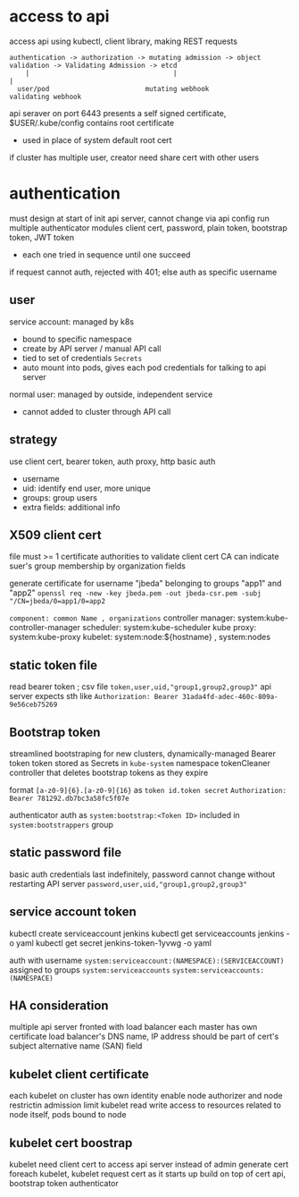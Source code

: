 # access to api
access api using kubectl, client library, making REST requests
```
authentication -> authorization -> mutating admission -> object validation -> Validating Admission -> etcd
    |                                    |                                           |
  user/pod                        mutating webhook                            validating webhook
```
api seraver on port 6443
presents a self signed certificate, $USER/.kube/config contains root certificate
- used in place of system default root cert

if cluster has multiple user, creator need share cert with other users

# authentication
must design at start of init api server, cannot change via api
config run multiple authenticator modules
client cert, password, plain token, bootstrap token, JWT token
- each one tried in sequence until one succeed

if request cannot auth, rejected with 401; else auth as specific username

## user
service account: managed by k8s
  - bound to specific namespace
  - create by API server / manual API call 
  - tied to set of credentials `Secrets`
  - auto mount into pods, gives each pod credentials for talking to api server
  
normal user: managed by outside, independent service
  - cannot added to cluster through API call

## strategy
use client cert, bearer token, auth proxy, http basic auth
- username
- uid: identify end user, more unique
- groups: group users
- extra fields: additional info

## X509 client cert
file must >= 1 certificate authorities to validate client cert 
CA can indicate suer's group membership by organization fields

generate certificate for username "jbeda" belonging to groups "app1" and "app2"
`openssl req -new -key jbeda.pem -out jbeda-csr.pem -subj "/CN=jbeda/0=app1/0=app2`

`component: common Name , organizations`
controller manager: system:kube-controller-manager
scheduler: system:kube-scheduler
kube proxy: system:kube-proxy
kubelet: system:node:${hostname} , system:nodes


## static token file
read bearer token ; csv file
`token,user,uid,"group1,group2,group3"`
api server expects sth like `Authorization: Bearer 31ada4fd-adec-460c-809a-9e56ceb75269`

## Bootstrap token
streamlined bootstraping for new clusters, dynamically-managed Bearer token
token stored as Secrets in `kube-system` namespace
tokenCleaner controller that deletes bootstrap tokens as they expire

format `[a-z0-9]{6}.[a-z0-9]{16}` as `token id.token secret`
`Authorization: Bearer 781292.db7bc3a58fc5f07e`

authenticator auth as `system:bootstrap:<Token ID>` included in `system:bootstrappers` group

## static password file
basic auth credentials last indefinitely, password cannot change without restarting API server
`password,user,uid,"group1,group2,group3"`

## service account token
kubectl create serviceaccount jenkins
kubectl get serviceaccounts jenkins -o yaml
kubectl get secret jenkins-token-1yvwg -o yaml

auth with username
`system:serviceaccount:(NAMESPACE):(SERVICEACCOUNT)` assigned to groups
`system:serviceaccounts` `system:serviceaccounts:(NAMESPACE)`

## HA consideration
multiple api server fronted with load balancer
each master has own certificate
load balancer's DNS name, IP address should be part of cert's subject alternative name (SAN) field

## kubelet client certificate
each kubelet on cluster has own identity
enable node authorizer and node restrictin admission
limit kubelet read write access to resources related to node itself, pods bound to node

## kubelet cert boostrap
kubelet need client cert to access api server
instead of admin generate cert foreach kubelet, kubelet request cert as it starts up
build on top of cert api, bootstrap token authenticator
